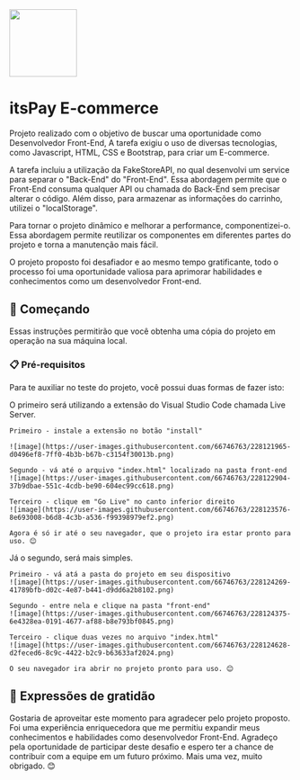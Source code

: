 <img src="https://user-images.githubusercontent.com/66746763/228128204-90c0e67c-44f8-4aee-8dfe-bdf16604e667.png" width="120">

# itsPay E-commerce

Projeto realizado com o objetivo de buscar uma oportunidade como Desenvolvedor Front-End, A tarefa exigiu o uso de diversas tecnologias, como Javascript, HTML, CSS e Bootstrap, para criar um E-commerce.

A tarefa incluiu a utilização da FakeStoreAPI, no qual desenvolvi um service para separar o "Back-End" do "Front-End". Essa abordagem permite que o Front-End consuma qualquer API ou chamada do Back-End sem precisar alterar o código. Além disso, para armazenar as informações do carrinho, utilizei o "localStorage".

Para tornar o projeto dinâmico e melhorar a performance, componentizei-o. Essa abordagem permite reutilizar os componentes em diferentes partes do projeto e torna a manutenção mais fácil.

O projeto proposto foi desafiador e ao mesmo tempo gratificante, todo o processo foi uma oportunidade valiosa para aprimorar habilidades e conhecimentos como um desenvolvedor Front-end.

## 🚀 Começando

Essas instruções permitirão que você obtenha uma cópia do projeto em operação na sua máquina local.

### 📋 Pré-requisitos

Para te auxiliar no teste do projeto, você possui duas formas de fazer isto:

O primeiro será utilizando a extensão do Visual Studio Code chamada Live Server.

```
Primeiro - instale a extensão no botão "install"

![image](https://user-images.githubusercontent.com/66746763/228121965-d0496ef8-7ff0-4b3b-b67b-c3154f30013b.png)

Segundo - vá até o arquivo "index.html" localizado na pasta front-end
![image](https://user-images.githubusercontent.com/66746763/228122904-37b9dbae-551c-4cdb-be90-604ec99cc618.png)

Terceiro - clique em "Go Live" no canto inferior direito
![image](https://user-images.githubusercontent.com/66746763/228123576-8e693008-b6d8-4c3b-a536-f99398979ef2.png)

Agora é só ir até o seu navegador, que o projeto ira estar pronto para uso. 😊
```

Já o segundo, será mais simples.

```
Primeiro - vá atá a pasta do projeto em seu dispositivo
![image](https://user-images.githubusercontent.com/66746763/228124269-41789bfb-d02c-4e87-b441-d9dd6a2b8102.png)

Segundo - entre nela e clique na pasta "front-end"
![image](https://user-images.githubusercontent.com/66746763/228124375-6e4328ea-0191-4677-af88-b8e793bf0845.png)

Terceiro - clique duas vezes no arquivo "index.html"
![image](https://user-images.githubusercontent.com/66746763/228124628-d2feced6-8c9c-4422-b2c9-b63633af2024.png)

O seu navegador ira abrir no projeto pronto para uso. 😊
```

## 🎁 Expressões de gratidão
Gostaria de aproveitar este momento para agradecer pelo projeto proposto. Foi uma experiência enriquecedora que me permitiu expandir meus conhecimentos e habilidades como desenvolvedor Front-End. Agradeço pela oportunidade de participar deste desafio e espero ter a chance de contribuir com a equipe em um futuro próximo. Mais uma vez, muito obrigado. 😊
